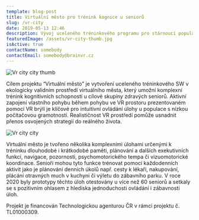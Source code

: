 ```yaml
---
template: blog-post
title: Virtuální město pro trénink kognice u seniorů
slug: /vr-city
date: 2019-05-13 12:46
description: Vývoj uceleného tréninkového programu pro stárnoucí populaci za pomocí imerzivní virtuální reality
featuredImage: /assets/vr-city-thumb.jpg
isActive: true
contactName: somebody
contactEmail: somebody@brainvr.cz
---
```


![Vr city city thumb](/assets/vr-city-thumb.jpg "Vr city city thumb")

Cílem projektu “Virtuální město” je vytvoření uceleného tréninkového SW v ekologicky validním prostředí virtuálního města, který umožní komplexní trénink kognitivních schopností u cílové skupiny zdravých seniorů. Aktivní zapojení vlastního pohybu během pohybu ve VR prostoru prezentovaném pomocí VR brýlí je klíčové pro intuitivní ovládání úlohy u populace s nízkou počítačovou gramotností. Realističnost VR prostředí pomůže usnadnit přenos osvojených strategií do reálného života.

![Vr city city](/assets/vr-vs-monitor-graf.jpg "Vr city city")

Virtuální město je tvořeno několika komplexními úlohami určenými k tréninku dlouhodobé i krátkodobé paměti, plánování a dalších exekutivních funkcí, navigace, pozornosti, psychomotorického tempa či vizuomotorické koordinace. Senioři mohou tyto funkce trénovat pomocí každodenních aktivit jako je plánování denních úkolů např. cesty k lékaři, nakupování, plácání otravných much v kuchyni či výletu do zábavního parku. V roce 2020 byly prototypy těchto úloh otestovány u více než 60 seniorů a setkaly se s pozitivním ohlasem z hlediska jednoduchosti ovládání i zábavnosti úloh.

Projekt je financován Technologickou agenturou ČR v rámci projektu č. TL01000309.

